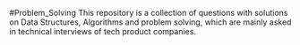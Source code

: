#Problem_Solving
This repository is a collection of questions with solutions on Data Structures, Algorithms and problem solving, which are mainly asked in technical interviews of tech product companies.
